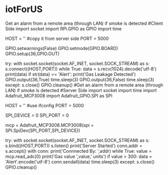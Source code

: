 # iotForUS

Get an alarm from a remote area (through LAN) if smoke is detected
#Client Side
import socket
import RPi.GPIO as GPIO
import time

HOST = '' #copy it from server side
PORT = 5000

GPIO.setwarnings(False)
GPIO.setmode(GPIO.BOARD)
GPIO.setup(36,GPIO.OUT)

try:
    with socket.socket(socket.AF_INET, socket.SOCK_STREAM) as s:
        s.connect((HOST,PORT))
        while True:
            data = s.recv(1024).decode('utf-8')
            print(data)
            if str(data) == 'Alert':
                print('Gas Leakage Detected')
                GPIO.output(36,True)
                time.sleep(3)
                GPIO.output(36,False)
                time.sleep(3)
except:
    s.close()
    GPIO.cleanup()
#Get an alarm from a remote area (through LAN) if smoke is detected
#Server Side
import socket
import time
import Adafruit_MCP3008
import Adafruit_GPIO.SPI as SPI

HOST = '' #use ifconfig
PORT = 5000

SPI_DEVICE = 0
SPI_PORT = 0

mcp = Adafruit_MCP3008.MCP3008(spi = SPI.SpiDev(SPI_PORT,SPI_DEVICE))

try:
    with socket.socket(socket.AF_INET, socket.SOCK_STREAM) as s:
        s.bind((HOST,PORT))
        s.listen()
        print('Server Started')
        conn,addr = s.accept()
        with conn:
            print('Connnected By: ',addr)
            while True:
                value = mcp.read_adc(0)
                print('Gas value ',value,' units')
                if value > 300:
                    data = 'Alert'.encode('utf-8')
                    conn.sendall(data)
                time.sleep(3)
except:
    s.close()
    GPIO.cleanup()
